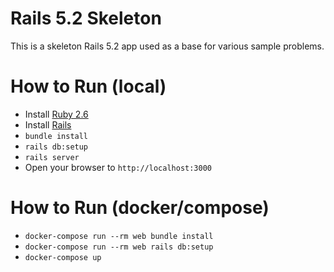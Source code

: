 # Rails 5.2 Skeleton

This is a skeleton Rails 5.2 app used as a base for various sample problems.

# How to Run (local)

- Install [Ruby 2.6](https://www.ruby-lang.org/en/)
- Install [Rails](https://guides.rubyonrails.org/getting_started.html)
- `bundle install`
- `rails db:setup`
- `rails server`
- Open your browser to `http://localhost:3000`

# How to Run (docker/compose)

- `docker-compose run --rm web bundle install`
- `docker-compose run --rm web rails db:setup`
- `docker-compose up`
